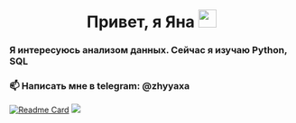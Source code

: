<h1 align="center">Привет, я Яна
<img src="https://github.com/blackcater/blackcater/raw/main/images/Hi.gif" height="32"/></h1>
<h3 align="left">Я интересуюсь анализом данных. Сейчас я изучаю Python, SQL</h3>
<h3 align="left">📫 Написать мне в telegram: @zhyyaxa</h3>

[![Readme Card](https://github-readme-stats.vercel.app/api/pin/?username=zhyyaxa&repo=Bank-client)](https://github.com/anuraghazra/github-readme-stats)
![](https://komarev.com/ghpvc/?username=zhyyaxa)
